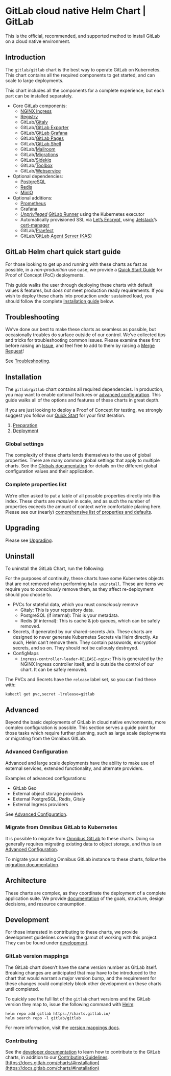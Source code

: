 # GitLab cloud native Helm Chart | GitLab
This is the official, recommended, and supported method to install GitLab on a cloud native environment.

## Introduction[](#introduction "Permalink")

The `gitlab/gitlab` chart is the best way to operate GitLab on Kubernetes. This chart contains all the required components to get started, and can scale to large deployments.

This chart includes all the components for a complete experience, but each part can be installed separately.

-   Core GitLab components:
    -   [NGINX Ingress](https://docs.gitlab.com/charts/charts/nginx/index.html)
    -   [Registry](https://docs.gitlab.com/charts/charts/registry/index.html)
    -   GitLab/[Gitaly](https://docs.gitlab.com/charts/charts/gitlab/gitaly/index.html)
    -   GitLab/[GitLab Exporter](https://docs.gitlab.com/charts/charts/gitlab/gitlab-exporter/index.html)
    -   GitLab/[GitLab Grafana](https://docs.gitlab.com/charts/charts/gitlab/gitlab-grafana/index.html)
    -   GitLab/[GitLab Pages](https://docs.gitlab.com/charts/charts/gitlab/gitlab-pages/index.html)
    -   GitLab/[GitLab Shell](https://docs.gitlab.com/charts/charts/gitlab/gitlab-shell/index.html)
    -   GitLab/[Mailroom](https://docs.gitlab.com/charts/charts/gitlab/mailroom/index.html)
    -   GitLab/[Migrations](https://docs.gitlab.com/charts/charts/gitlab/migrations/index.html)
    -   GitLab/[Sidekiq](https://docs.gitlab.com/charts/charts/gitlab/sidekiq/index.html)
    -   GitLab/[Toolbox](https://docs.gitlab.com/charts/charts/gitlab/toolbox/index.html)
    -   GitLab/[Webservice](https://docs.gitlab.com/charts/charts/gitlab/webservice/index.html)
-   Optional dependencies:
    -   [PostgreSQL](https://artifacthub.io/packages/helm/bitnami/postgresql)
    -   [Redis](https://artifacthub.io/packages/helm/bitnami/redis)
    -   [MinIO](https://docs.gitlab.com/charts/charts/minio/index.html)
-   Optional additions:
    -   [Prometheus](https://artifacthub.io/packages/helm/prometheus-community/prometheus)
    -   [Grafana](https://artifacthub.io/packages/helm/grafana/grafana)
    -   [_Unprivileged_](https://docs.gitlab.com/runner/install/kubernetes.html#running-docker-in-docker-containers-with-gitlab-runner) [GitLab Runner](https://docs.gitlab.com/runner/) using the Kubernetes executor
    -   Automatically provisioned SSL via [Let’s Encrypt](https://letsencrypt.org/), using [Jetstack](https://www.jetstack.io/)’s [cert-manager](https://cert-manager.io/docs/)
    -   GitLab/[Praefect](https://docs.gitlab.com/charts/charts/gitlab/praefect/index.html)
    -   GitLab/[GitLab Agent Server (KAS)](https://docs.gitlab.com/charts/charts/gitlab/kas/index.html)

## GitLab Helm chart quick start guide[](#gitlab-helm-chart-quick-start-guide "Permalink")

For those looking to get up and running with these charts as fast as possible, in a _non-production_ use case, we provide a [Quick Start Guide](https://docs.gitlab.com/charts/quickstart/index.html) for Proof of Concept (PoC) deployments.

This guide walks the user through deploying these charts with default values & features, but _does not_ meet production ready requirements. If you wish to deploy these charts into production under sustained load, you should follow the complete [Installation guide](#installation) below.

## Troubleshooting[](#troubleshooting "Permalink")

We’ve done our best to make these charts as seamless as possible, but occasionally troubles do surface outside of our control. We’ve collected tips and tricks for troubleshooting common issues. Please examine these first before raising an [Issue](https://gitlab.com/gitlab-org/charts/gitlab/-/issues), and feel free to add to them by raising a [Merge Request](https://gitlab.com/gitlab-org/charts/gitlab/-/merge_requests)!

See [Troubleshooting](https://docs.gitlab.com/charts/troubleshooting/index.html).

## Installation[](#installation "Permalink")

The `gitlab/gitlab` chart contains all required dependencies. In production, you may want to enable optional features or [advanced configuration](#advanced-configuration). This guide walks all of the options and features of these charts in great depth.

If you are just looking to deploy a Proof of Concept for testing, we strongly suggest you follow our [Quick Start](https://docs.gitlab.com/charts/quickstart/index.html) for your first iteration.

1.  [Preparation](https://docs.gitlab.com/charts/installation/index.html)
2.  [Deployment](https://docs.gitlab.com/charts/installation/deployment.html)

### Global settings[](#global-settings "Permalink")

The complexity of these charts lends themselves to the use of global properties. There are many common global settings that apply to multiple charts. See the [Globals documentation](https://docs.gitlab.com/charts/charts/globals.html) for details on the different global configuration values and their application.

### Complete properties list[](#complete-properties-list "Permalink")

We’re often asked to put a table of all possible properties directly into this index. These charts are _massive_ in scale, and as such the number of properties exceeds the amount of context we’re comfortable placing here. Please see our (nearly) [comprehensive list of properties and defaults](https://docs.gitlab.com/charts/installation/command-line-options.html).

## Upgrading[](#upgrading "Permalink")

Please see [Upgrading](https://docs.gitlab.com/charts/installation/upgrade.html).

## Uninstall[](#uninstall "Permalink")

To uninstall the GitLab Chart, run the following:

For the purposes of continuity, these charts have some Kubernetes objects that are not removed when performing `helm uninstall`. These are items we require you to _consciously_ remove them, as they affect re-deployment should you choose to.

-   PVCs for stateful data, which you must _consciously_ remove
    -   Gitaly: This is your repository data.
    -   PostgreSQL (if internal): This is your metadata.
    -   Redis (if internal): This is cache & job queues, which can be safely removed.
-   Secrets, if generated by our shared-secrets Job. These charts are designed to never generate Kubernetes Secrets via Helm directly. As such, Helm can’t remove them. They contain passwords, encryption secrets, and so on. They should not be callously destroyed.
-   ConfigMaps
    -   `ingress-controller-leader-RELEASE-nginx`: This is generated by the NGINX Ingress controller itself, and is outside the control of our chart. It can be safely removed.

The PVCs and Secrets have the `release` label set, so you can find these with:

    kubectl get pvc,secret -lrelease=gitlab 

## Advanced[](#advanced "Permalink")

Beyond the basic deployments of GitLab in cloud native environments, more complex configuration is possible. This section serves a guide point for those tasks which require further planning, such as large scale deployments or migrating from the Omnibus GitLab.

### Advanced Configuration[](#advanced-configuration "Permalink")

Advanced and large scale deployments have the ability to make use of external services, extended functionality, and alternate providers.

Examples of advanced configurations:

-   GitLab Geo
-   External object storage providers
-   External PostgreSQL, Redis, Gitaly
-   External Ingress providers

See [Advanced Configuration](https://docs.gitlab.com/charts/advanced/index.html).

### Migrate from Omnibus GitLab to Kubernetes[](#migrate-from-omnibus-gitlab-to-kubernetes "Permalink")

It is possible to migrate from [Omnibus GitLab](https://docs.gitlab.com/omnibus/) to these charts. Doing so generally requires migrating existing data to object storage, and thus is an [Advanced Configuration](https://docs.gitlab.com/charts/advanced/index.html).

To migrate your existing Omnibus GitLab instance to these charts, follow the [migration documentation](https://docs.gitlab.com/charts/installation/migration/index.html).

## Architecture[](#architecture "Permalink")

These charts are complex, as they coordinate the deployment of a complete application suite. We provide [documentation](https://docs.gitlab.com/charts/architecture/index.html) of the goals, structure, design decisions, and resource consumption.

## Development[](#development "Permalink")

For those interested in contributing to these charts, we provide development guidelines covering the gamut of working with this project. They can be found under [development](https://docs.gitlab.com/charts/development/index.html).

### GitLab version mappings[](#gitlab-version-mappings "Permalink")

The GitLab chart doesn’t have the same version number as GitLab itself. Breaking changes are anticipated that may have to be introduced to the chart that would warrant a major version bump, and the requirement for these changes could completely block other development on these charts until completed.

To quickly see the full list of the `gitlab` chart versions and the GitLab version they map to, issue the following command with [Helm](https://docs.gitlab.com/charts/installation/tools.html#helm):

    helm repo add gitlab https://charts.gitlab.io/
    helm search repo -l gitlab/gitlab 

For more information, visit the [version mappings docs](https://docs.gitlab.com/charts/installation/version_mappings.html).

### Contributing[](#contributing "Permalink")

See the [developer documentation](https://docs.gitlab.com/charts/development/index.html) to learn how to contribute to the GitLab charts, in addition to our [Contributing Guidelines](https://gitlab.com/gitlab-org/charts/gitlab/tree/master/CONTRIBUTING.md). 
 [https://docs.gitlab.com/charts/#installation](https://docs.gitlab.com/charts/#installation)
